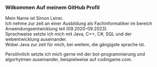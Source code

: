 ### Wilkommen Auf meinem GitHub Profil  
Mein Name ist Simon Leirer.  
Ich nehme zur zeit an einer Ausbildung als Fachinformatiker im bereich Anwendungsentwicklung teil (09.2020-09.2023).  
Sprachweise setzte ich mich mit Java, C++, C#, SQL und der webentwicklung auseinander.  
Wobei Java zur zeit für mich, bei weitem, die gängigste sprache ist.  

Persöhnlich setzte ich mich gerne mit der bot-programmierung und algorhytmen auseinander, beispielweise auf codingame.com.

<!---
SLeirer/SLeirer is a ✨ special ✨ repository because its `README.md` (this file) appears on your GitHub profile.
You can click the Preview link to take a look at your changes.
--->
